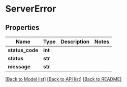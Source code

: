 # ServerError

## Properties
Name | Type | Description | Notes
------------ | ------------- | ------------- | -------------
**status_code** | **int** |  | 
**status** | **str** |  | 
**message** | **str** |  | 

[[Back to Model list]](../README.md#documentation-for-models) [[Back to API list]](../README.md#documentation-for-api-endpoints) [[Back to README]](../README.md)


